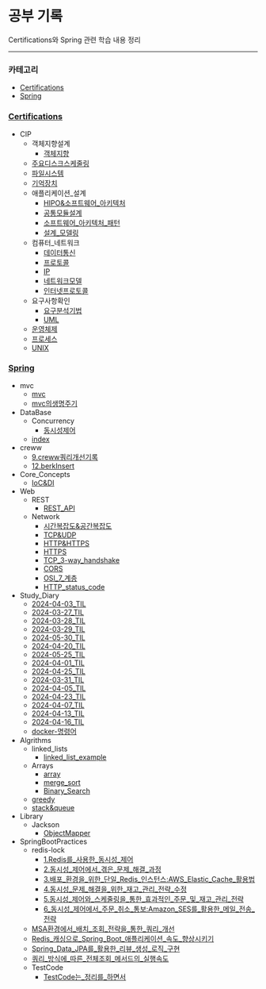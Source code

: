 # 공부 기록

Certifications와 Spring 관련 학습 내용 정리

---

### 카테고리
- [Certifications](./Certifications)
- [Spring](./Spring)

### [Certifications](./Certifications)
- CIP
  - 객체지향설계
    - [객체지향](./Certifications/CIP/객체지향설계/객체지향.md)
  - [주요디스크스케줄링](./Certifications/CIP/주요디스크스케줄링.md)
  - [파일시스템](./Certifications/CIP/파일시스템.md)
  - [기억장치](./Certifications/CIP/기억장치.md)
  - 애플리케이션_설계
    - [HIPO&소프트웨어_아키텍처](./Certifications/CIP/애플리케이션_설계/HIPO&소프트웨어_아키텍처.md)
    - [공통모듈설계](./Certifications/CIP/애플리케이션_설계/공통모듈설계.md)
    - [소프트웨어_아키텍처_패턴](./Certifications/CIP/애플리케이션_설계/소프트웨어_아키텍처_패턴.md)
    - [설계_모델링](./Certifications/CIP/애플리케이션_설계/설계_모델링.md)
  - 컴퓨터_네트워크
    - [데이터통신](./Certifications/CIP/컴퓨터_네트워크/데이터통신.md)
    - [프로토콜](./Certifications/CIP/컴퓨터_네트워크/프로토콜.md)
    - [IP](./Certifications/CIP/컴퓨터_네트워크/IP.md)
    - [네트워크모델](./Certifications/CIP/컴퓨터_네트워크/네트워크모델.md)
    - [인터넷프로토콜](./Certifications/CIP/컴퓨터_네트워크/인터넷프로토콜.md)
  - 요구사항확인
    - [요구분석기법](./Certifications/CIP/요구사항확인/요구분석기법.md)
    - [UML](./Certifications/CIP/요구사항확인/UML.md)
  - [운영체제](./Certifications/CIP/운영체제.md)
  - [프로세스](./Certifications/CIP/프로세스.md)
  - [UNIX](./Certifications/CIP/UNIX.md)

### [Spring](./Spring)
- mvc
  - [mvc](./Spring/mvc/mvc.md)
  - [mvc의생명주기](./Spring/mvc/mvc의생명주기.md)
- DataBase
  - Concurrency
    - [동시성제어](./Spring/DataBase/Concurrency/동시성제어.md)
  - [index](./Spring/DataBase/index.md)
- creww
  - [9.creww쿼리개선기록](./Spring/creww/9.creww쿼리개선기록.md)
  - [12.berkInsert](./Spring/creww/12.berkInsert.md)
- Core_Concepts
  - [IoC&DI](./Spring/Core_Concepts/IoC&DI.md)
- Web
  - REST
    - [REST_API](./Spring/Web/REST/REST_API.md)
  - Network
    - [시간복잡도&공간복잡도](./Spring/Web/Network/시간복잡도&공간복잡도.md)
    - [TCP&UDP](./Spring/Web/Network/TCP&UDP.md)
    - [HTTP&HTTPS](./Spring/Web/Network/HTTP&HTTPS.md)
    - [HTTPS](./Spring/Web/Network/HTTPS.md)
    - [TCP_3-way_handshake](./Spring/Web/Network/TCP_3-way_handshake.md)
    - [CORS](./Spring/Web/Network/CORS.md)
    - [OSI_7_계층](./Spring/Web/Network/OSI_7_계층.md)
    - [HTTP_status_code](./Spring/Web/Network/HTTP_status_code.md)
- Study_Diary
  - [2024-04-03_TIL](./Spring/Study_Diary/2024-04-03_TIL.md)
  - [2024-03-27_TIL](./Spring/Study_Diary/2024-03-27%20TIL.md)
  - [2024-03-28_TIL](./Spring/Study_Diary/2024-03-28%20TIL.md)
  - [2024-03-29_TIL](./Spring/Study_Diary/2024-03-29%20TIL.md)
  - [2024-05-30_TIL](./Spring/Study_Diary/2024-05-30_TIL.md)
  - [2024-04-20_TIL](./Spring/Study_Diary/2024-04-20_TIL.md)
  - [2024-05-25_TIL](./Spring/Study_Diary/2024-05-25_TIL.md)
  - [2024-04-01_TIL](./Spring/Study_Diary/2024-04-01%20TIL.md)
  - [2024-04-25_TIL](./Spring/Study_Diary/2024-04-25_TIL.md)
  - [2024-03-31_TIL](./Spring/Study_Diary/2024-03-31%20TIL.md)
  - [2024-04-05_TIL](./Spring/Study_Diary/2024-04-05_TIL.md)
  - [2024-04-23_TIL](./Spring/Study_Diary/2024-04-23_TIL.md)
  - [2024-04-07_TIL](./Spring/Study_Diary/2024-04-07_TIL.md)
  - [2024-04-13_TIL](./Spring/Study_Diary/2024-04-13_TIL.md)
  - [2024-04-16_TIL](./Spring/Study_Diary/2024-04-16_TIL.md)
  - [docker-명령어](./Spring/Study_Diary/docker-명령어.md)
- Algrithms
  - linked_lists
    - [linked_list_example](./Spring/Algrithms/linked_lists/linked_list_example.md)
  - Arrays
    - [array](./Spring/Algrithms/Arrays/array.md)
    - [merge_sort](./Spring/Algrithms/Arrays/merge_sort.md)
    - [Binary_Search](./Spring/Algrithms/Arrays/Binary_Search.md)
  - [greedy](./Spring/Algrithms/greedy.md)
  - [stack&queue](./Spring/Algrithms/stack&queue.md)
- Library
  - Jackson
    - [ObjectMapper](./Spring/Library/Jackson/ObjectMapper.md)
- SpringBootPractices
  - redis-lock
    - [1.Redis를_사용한_동시성_제어](./Spring/SpringBootPractices/redis-lock/1.Redis를_사용한_동시성_제어.md)
    - [2.동시성_제어에서_겪은_문제_해결_과정](./Spring/SpringBootPractices/redis-lock/2.동시성_제어에서_겪은_문제_해결_과정.md)
    - [3.배포_환경을_위한_단일_Redis_인스턴스:AWS_Elastic_Cache_활용법](./Spring/SpringBootPractices/redis-lock/3.배포_환경을_위한_단일_Redis_인스턴스:AWS_Elastic_Cache_활용법.md)
    - [4.동시성_문제_해결을_위한_재고_관리_전략_수정](./Spring/SpringBootPractices/redis-lock/4.동시성_문제_해결을_위한_재고_관리_전략_수정.md)
    - [5.동시성_제어와_스케줄링을_통한_효과적인_주문_및_재고_관리_전략](./Spring/SpringBootPractices/redis-lock/5.동시성_제어와_스케줄링을_통한_효과적인_주문_및_재고_관리_전략.md)
    - [6_동시성_제어에서_주문_취소_통보:Amazon_SES를_활용한_메일_전송_전략](./Spring/SpringBootPractices/redis-lock/6%20동시성_제어에서_주문_취소_통보:Amazon_SES를_활용한_메일_전송_전략.md)
  - [MSA환경에서_배치_조회_전략을_통한_쿼리_개선](./Spring/SpringBootPractices/MSA환경에서_배치_조회_전략을_통한_쿼리_개선.md)
  - [Redis_캐싱으로_Spring_Boot_애플리케이션_속도_향상시키기](./Spring/SpringBootPractices/Redis_캐싱으로_Spring_Boot_애플리케이션_속도_향상시키기.md)
  - [Spring_Data_JPA를_활용한_리뷰_생성_로직_구현](./Spring/SpringBootPractices/Spring_Data_JPA를_활용한_리뷰_생성_로직_구현.md)
  - [쿼리_방식에_따른_전체조회_메서드의_실행속도](./Spring/SpringBootPractices/쿼리_방식에_따른_전체조회_메서드의_실행속도.md)
  - TestCode
    - [TestCode는_정리를_하면서](./Spring/SpringBootPractices/TestCode/TestCode는_정리를_하면서.md)

